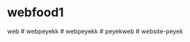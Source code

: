 # webfood1
web
#   w e b p e y e k k  
 #   w e b p e y e k k  
 #   p e y e k w e b  
 #   w e b s i t e - p e y e k  
 